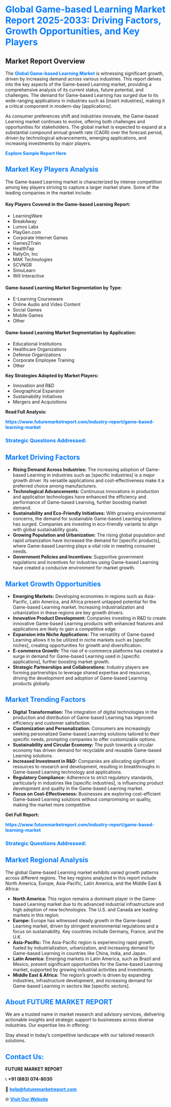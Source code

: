 <h1 style="color: #007BFF;">Global Game-based Learning Market Report 2025-2033: Driving Factors, Growth Opportunities, and Key Players</h1>

<section id="overview">
<h2>Market Report Overview</h2>
<p>The <a href="https://www.futuremarketreport.com/industry-report/game-based-learning-market" style="color: #007BFF; text-decoration: none;"><strong>Global Game-based Learning Market</strong></a> is witnessing significant growth, driven by increasing demand across various industries. This report delves into the key aspects of the Game-based Learning market, providing a comprehensive analysis of its current status, future potential, and challenges. The demand for Game-based Learning has surged due to its wide-ranging applications in industries such as [insert industries], making it a critical component in modern-day [applications].</p>
<p>As consumer preferences shift and industries innovate, the Game-based Learning market continues to evolve, offering both challenges and opportunities for stakeholders. The global market is expected to expand at a substantial compound annual growth rate (CAGR) over the forecast period, driven by technological advancements, emerging applications, and increasing investments by major players.</p>
</section>

<section id="overview">
<p><a href="https://www.futuremarketreport.com/request-sample/reportId=51637" style="color: #007BFF; text-decoration: none;"><strong>Explore Sample Report Here</strong></a></p>
</section>

<section id="key-players">
<h2 style="color: #007BFF;">Market Key Players Analysis</h2>
<p>The Game-based Learning market is characterized by intense competition among key players striving to capture a larger market share. Some of the leading companies in the market include:</p>
<h4>Key Players Covered in the Game-based Learning Report:</h4>
<ul><li>LearningWare</li><li>BreakAway</li><li>Lumos Labs</li><li>PlayGen.com</li><li>Corporate Internet Games</li><li>Games2Train</li><li>HealthTap</li><li>RallyOn, Inc</li><li>MAK Technologies</li><li>SCVNGR</li><li>SimuLearn</li><li>Will Interactive</li></ul>
<h4>Game-based Learning Market Segmentation by Type:</h4>
<ul><li>E-Learning Courseware</li><li>Online Audio and Video Content</li><li>Social Games</li><li>Mobile Games</li><li>Other</li></ul>

<h4>Game-based Learning Market Segmentation by Application:</h4>
<ul><li>Educational Institutions</li><li>Healthcare Organizations</li><li>Defense Organizations</li><li>Corporate Employee Training</li><li>Other</li></ul>
<p><strong>Key Strategies Adopted by Market Players:</strong></p>
<ul>
<li>Innovation and R&D</li>
<li>Geographical Expansion</li>
<li>Sustainability Initiatives</li>
<li>Mergers and Acquisitions</li>
</ul>
</section>

<section>
<p><strong>Read Full Analysis: </strong></p><a href="https://www.futuremarketreport.com/industry-report/game-based-learning-market" style="color: #007BFF; text-decoration: none;"><strong>https://www.futuremarketreport.com/industry-report/game-based-learning-market</strong></a>
<h3 style="color: #007BFF;">Strategic Questions Addressed:</h3>
</section>

<section id="driving-factors">
<h2 style="color: #007BFF;">Market Driving Factors</h2>
<ul>
<li><strong>Rising Demand Across Industries:</strong> The increasing adoption of Game-based Learning in industries such as [specific industries] is a major growth driver. Its versatile applications and cost-effectiveness make it a preferred choice among manufacturers.</li>
<li><strong>Technological Advancements:</strong> Continuous innovations in production and application technologies have enhanced the efficiency and performance of Game-based Learning, further boosting market demand.</li>
<li><strong>Sustainability and Eco-Friendly Initiatives:</strong> With growing environmental concerns, the demand for sustainable Game-based Learning solutions has surged. Companies are investing in eco-friendly variants to align with global sustainability goals.</li>
<li><strong>Growing Population and Urbanization:</strong> The rising global population and rapid urbanization have increased the demand for [specific products], where Game-based Learning plays a vital role in meeting consumer needs.</li>
<li><strong>Government Policies and Incentives:</strong> Supportive government regulations and incentives for industries using Game-based Learning have created a conducive environment for market growth.</li>
</ul>
</section>

<section id="growth-opportunities">
<h2 style="color: #007BFF;">Market Growth Opportunities</h2>
<ul>
<li><strong>Emerging Markets:</strong> Developing economies in regions such as Asia-Pacific, Latin America, and Africa present untapped potential for the Game-based Learning market. Increasing industrialization and urbanization in these regions are key growth drivers.</li>
<li><strong>Innovative Product Development:</strong> Companies investing in R&D to create innovative Game-based Learning products with enhanced features and applications are likely to gain a competitive edge.</li>
<li><strong>Expansion into Niche Applications:</strong> The versatility of Game-based Learning allows it to be utilized in niche markets such as [specific niches], creating opportunities for growth and diversification.</li>
<li><strong>E-commerce Growth:</strong> The rise of e-commerce platforms has created a surge in demand for Game-based Learning used in [specific applications], further boosting market growth.</li>
<li><strong>Strategic Partnerships and Collaborations:</strong> Industry players are forming partnerships to leverage shared expertise and resources, driving the development and adoption of Game-based Learning products globally.</li>
</ul>
</section>

<section id="trending-factors">
<h2 style="color: #007BFF;">Market Trending Factors</h2>
<ul>
<li><strong>Digital Transformation:</strong> The integration of digital technologies in the production and distribution of Game-based Learning has improved efficiency and customer satisfaction.</li>
<li><strong>Customization and Personalization:</strong> Consumers are increasingly seeking personalized Game-based Learning solutions tailored to their specific needs, prompting companies to offer customizable options.</li>
<li><strong>Sustainability and Circular Economy:</strong> The push towards a circular economy has driven demand for recyclable and reusable Game-based Learning solutions.</li>
<li><strong>Increased Investment in R&D:</strong> Companies are allocating significant resources to research and development, resulting in breakthroughs in Game-based Learning technology and applications.</li>
<li><strong>Regulatory Compliance:</strong> Adherence to strict regulatory standards, particularly in industries like [specific industries], is influencing product development and quality in the Game-based Learning market.</li>
<li><strong>Focus on Cost-Effectiveness:</strong> Businesses are exploring cost-efficient Game-based Learning solutions without compromising on quality, making the market more competitive.</li>
</ul>
</section>

<section>
<p><strong>Get Full Report: </strong></p><a href="https://www.futuremarketreport.com/industry-report/game-based-learning-market" style="color: #007BFF; text-decoration: none;"><strong>https://www.futuremarketreport.com/industry-report/game-based-learning-market</strong></a>
<h3 style="color: #007BFF;">Strategic Questions Addressed:</h3>
</section>


<section id="regional-analysis">
<h2 style="color: #007BFF;">Market Regional Analysis</h2>
<p>The global Game-based Learning market exhibits varied growth patterns across different regions. The key regions analyzed in this report include North America, Europe, Asia-Pacific, Latin America, and the Middle East & Africa:</p>
<ul>
<li><strong>North America:</strong> This region remains a dominant player in the Game-based Learning market due to its advanced industrial infrastructure and high adoption of new technologies. The U.S. and Canada are leading markets in this region.</li>
<li><strong>Europe:</strong> Europe has witnessed steady growth in the Game-based Learning market, driven by stringent environmental regulations and a focus on sustainability. Key countries include Germany, France, and the U.K.</li>
<li><strong>Asia-Pacific:</strong> The Asia-Pacific region is experiencing rapid growth, fueled by industrialization, urbanization, and increasing demand for Game-based Learning in countries like China, India, and Japan.</li>
<li><strong>Latin America:</strong> Emerging markets in Latin America, such as Brazil and Mexico, present significant opportunities for the Game-based Learning market, supported by growing industrial activities and investments.</li>
<li><strong>Middle East & Africa:</strong> The region’s growth is driven by expanding industries, infrastructure development, and increasing demand for Game-based Learning in sectors like [specific sectors].</li>
</ul>
</section>

<footer>
<h2 style="color: #007BFF;">About FUTURE MARKET REPORT</h2>
<p>We are a trusted name in market research and advisory services, delivering actionable insights and strategic support to businesses across diverse industries. Our expertise lies in offering:</p>

<p>Stay ahead in today’s competitive landscape with our tailored research solutions.</p>

<h2 style="color: #007BFF;">Contact Us:</h2>
<p><strong>FUTURE MARKET REPORT</strong></p>
<p>📞 <strong>+91 (883) 074-8030</strong></p>
<p>📧 <strong><a href="mailto:help@futuremarketreport.com" style="color: #007BFF;">help@futuremarketreport.com</a></strong></p>
<p>🌐 <strong><a href="https://www.futuremarketreport.com/" style="color: #007BFF;">Visit Our Website</a></strong></p>
</footer>